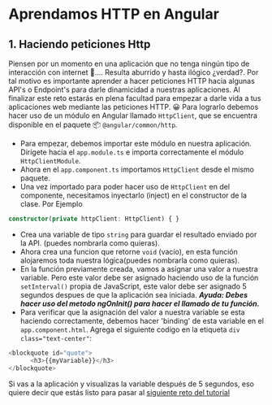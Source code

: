 # Aprendamos HTTP en Angular

## 1. Haciendo peticiones Http

Piensen por un momento en una aplicación que no tenga ningún tipo de interacción con internet 🤔....
Resulta aburrido y hasta ilógico ¿verdad?. Por tal motivo es importante aprender a hacer peticiones HTTP hacia algunas API's o Endpoint's para darle dinamicidad a nuestras aplicaciones. Al finalizar este reto estarás en plena facultad para empezar a darle vida a tus aplicaciones web mediante las peticiones HTTP. 😀
Para lograrlo debemos hacer uso de un módulo en Angular llamado `HttpClient`, que se encuentra disponible en el paquete 📦 `@angular/common/http`.

- Para empezar, debemos importar este módulo en nuestra aplicación. Dirígete hacia el `app.module.ts` e importa correctamente el módulo `HttpClientModule`.
- Ahora en el `app.component.ts` importamos `HttpClient` desde el mismo paquete.
- Una vez importado para poder hacer uso de `HttpClient` en del componente, necesitamos inyectarlo (inject) en el constructor de la clase. Por Ejemplo
```ts
constructor(private httpClient: HttpClient) { }
```
- Crea una variable de tipo `string` para guardar el resultado enviado por la API. (puedes nombrarla como quieras).
- Ahora crea una funcion que retorne `void` (vacío), en esta función alojaremos toda nuestra lógica(puedes nombrarla como quieras).
- En la función previamente creada, vamos a asignar una valor a nuestra variable. Pero este valor debe ser asignado haciendo uso de la función `setInterval()` propia de JavaScript, este valor debe ser asignado 5 segundos despues de que la aplicación sea iniciada. ***Ayuda: Debes hacer uso del metodo ngOnInit() para hacer el llamado de tu función.***
- Para verificar que la asignación del valor a nuestra variable se esta haciendo correctamente, debemos hacer 'binding' de esta variable en el `app.component.html`. Agrega el siguiente codigo en la etiqueta `div class="text-center"`:
```ts
<blockquote id="quote">
      <h3>{{myVariable}}</h3>
</blockquote>
```
Si vas a la aplicación y visualizas la variable después de 5 segundos, eso quiere decir que estás listo para pasar al [siguiente reto del tutorial](https://github.com/jevvilla/Workshop-ATesting/tree/2#your-first-unit-test-in-angular)